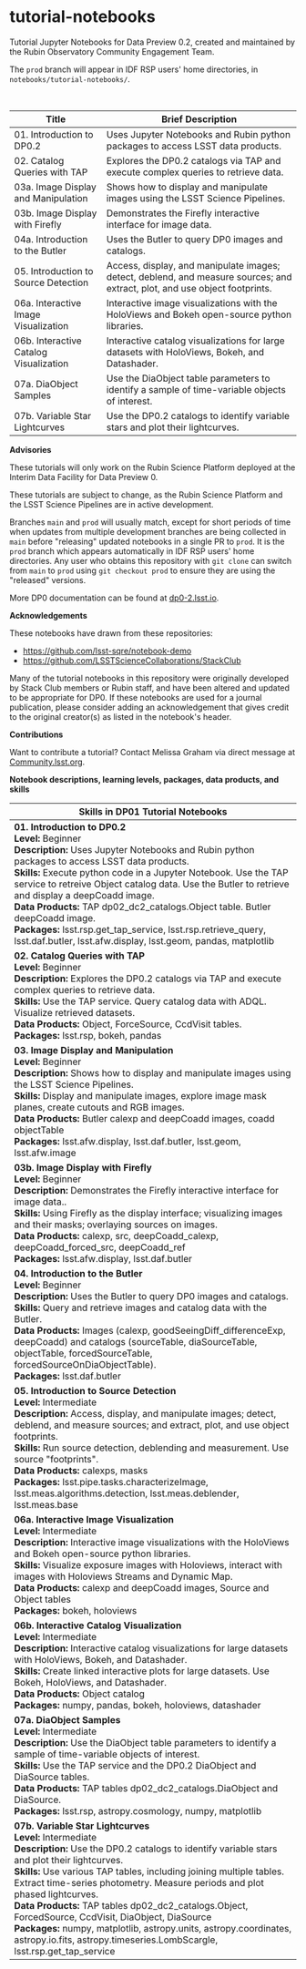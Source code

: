 # tutorial-notebooks

Tutorial Jupyter Notebooks for Data Preview 0.2, created and maintained by the Rubin Observatory Community Engagement Team.

The `prod` branch will appear in IDF RSP users' home directories, in `notebooks/tutorial-notebooks/`.

<br>

| Title  | Brief Description  |
|---|---|
| 01. Introduction to DP0.2 | Uses Jupyter Notebooks and Rubin python packages to access LSST data products. |
| 02. Catalog Queries with TAP | Explores the DP0.2 catalogs via TAP and execute complex queries to retrieve data. |
| 03a. Image Display and Manipulation | Shows how to display and manipulate images using the LSST Science Pipelines. |
| 03b. Image Display with Firefly | Demonstrates the Firefly interactive interface for image data. |
| 04a. Introduction to the Butler | Uses the Butler to query DP0 images and catalogs. |
| 05. Introduction to Source Detection | Access, display, and manipulate images; detect, deblend, and measure sources; and extract, plot, and use object footprints. |
| 06a. Interactive Image Visualization | Interactive image visualizations with the HoloViews and Bokeh open-source python libraries. |
| 06b. Interactive Catalog Visualization | Interactive catalog visualizations for large datasets with HoloViews, Bokeh, and Datashader. |
| 07a. DiaObject Samples | Use the DiaObject table parameters to identify a sample of time-variable objects of interest. |
| 07b. Variable Star Lightcurves | Use the DP0.2 catalogs to identify variable stars and plot their lightcurves. |

**Advisories**

These tutorials will only work on the Rubin Science Platform deployed at the Interim Data Facility for Data Preview 0.

These tutorials are subject to change, as the Rubin Science Platform and the LSST Science Pipelines are in active development.

Branches `main` and `prod` will usually match, except for short periods of time when updates from multiple development branches are being collected in `main` before "releasing" updated notebooks in a single PR to `prod`.
It is the `prod` branch which appears automatically in IDF RSP users' home directories.
Any user who obtains this repository with `git clone` can switch from `main` to `prod` using `git checkout prod` to ensure they are using the "released" versions.

More DP0 documentation can be found at [dp0-2.lsst.io](https://dp0-2.lsst.io).

**Acknowledgements**

These notebooks have drawn from these repositories:
 - https://github.com/lsst-sqre/notebook-demo
 - https://github.com/LSSTScienceCollaborations/StackClub

Many of the tutorial notebooks in this repository were originally developed by Stack Club members or Rubin staff, and have been altered and updated to be appropriate for DP0.
If these notebooks are used for a journal publication, please consider adding an acknowledgement that gives credit to the original creator(s) as listed in the notebook's header.

**Contributions**

Want to contribute a tutorial? Contact Melissa Graham via direct message at [Community.lsst.org](https://Community.lsst.org).

**Notebook descriptions, learning levels, packages, data products, and skills**

| Skills in DP01 Tutorial Notebooks  |
|---|
| **01. Introduction to DP0.2** <br> **Level:** Beginner <br> **Description:** Uses Jupyter Notebooks and Rubin python packages to access LSST data products. <br> **Skills:** Execute python code in a Jupyter Notebook. Use the TAP service to retreive Object catalog data. Use the Butler to retrieve and display a deepCoadd image. <br> **Data Products:** TAP dp02_dc2_catalogs.Object table. Butler deepCoadd image. <br> **Packages:** lsst.rsp.get_tap_service, lsst.rsp.retrieve_query, lsst.daf.butler, lsst.afw.display, lsst.geom, pandas, matplotlib <br> |
| **02. Catalog Queries with TAP** <br> **Level:** Beginner <br> **Description:** Explores the DP0.2 catalogs via TAP and execute complex queries to retrieve data. <br> **Skills:** Use the TAP service. Query catalog data with ADQL. Visualize retrieved datasets. <br> **Data Products:** Object, ForceSource, CcdVisit tables. <br> **Packages:** lsst.rsp, bokeh, pandas <br> |
| **03. Image Display and Manipulation** <br> **Level:** Beginner <br> **Description:** Shows how to display and manipulate images using the LSST Science Pipelines. <br> **Skills:** Display and manipulate images, explore image mask planes, create cutouts and RGB images. <br> **Data Products:** Butler calexp and deepCoadd images, coadd objectTable <br> **Packages:** lsst.afw.display, lsst.daf.butler, lsst.geom, lsst.afw.image <br> |
| **03b. Image Display with Firefly** <br> **Level:** Beginner <br> **Description:** Demonstrates the Firefly interactive interface for image data.. <br> **Skills:** Using Firefly as the display interface; visualizing images and their masks; overlaying sources on images. <br> **Data Products:** calexp, src, deepCoadd_calexp, deepCoadd_forced_src, deepCoadd_ref <br> **Packages:** lsst.afw.display, lsst.daf.butler <br> |
| **04. Introduction to the Butler** <br> **Level:** Beginner <br> **Description:** Uses the Butler to query DP0 images and catalogs. <br> **Skills:** Query and retrieve images and catalog data with the Butler. <br> **Data Products:** Images (calexp, goodSeeingDiff_differenceExp, deepCoadd) and catalogs (sourceTable, diaSourceTable, objectTable, forcedSourceTable, forcedSourceOnDiaObjectTable). <br> **Packages:** lsst.daf.butler <br> |
| **05. Introduction to Source Detection** <br> **Level:** Intermediate <br> **Description:** Access, display, and manipulate images; detect, deblend, and measure sources; and extract, plot, and use object footprints. <br> **Skills:** Run source detection, deblending and measurement. Use source "footprints". <br> **Data Products:** calexps, masks <br> **Packages:** lsst.pipe.tasks.characterizeImage, lsst.meas.algorithms.detection, lsst.meas.deblender, lsst.meas.base <br> |
| **06a. Interactive Image Visualization** <br> **Level:** Intermediate <br> **Description:** Interactive image visualizations with the HoloViews and Bokeh open-source python libraries. <br> **Skills:** Visualize exposure images with Holoviews, interact with images with Holoviews Streams and Dynamic Map. <br> **Data Products:** calexp and deepCoadd images, Source and Object tables <br> **Packages:** bokeh, holoviews <br> |
| **06b. Interactive Catalog Visualization** <br> **Level:** Intermediate <br> **Description:** Interactive catalog visualizations for large datasets with HoloViews, Bokeh, and Datashader. <br> **Skills:** Create linked interactive plots for large datasets. Use Bokeh, HoloViews, and Datashader. <br> **Data Products:** Object catalog <br> **Packages:** numpy, pandas, bokeh, holoviews, datashader <br> |
| **07a. DiaObject Samples** <br> **Level:** Intermediate <br> **Description:** Use the DiaObject table parameters to identify a sample of time-variable objects of interest. <br> **Skills:** Use the TAP service and the DP0.2 DiaObject and DiaSource tables. <br> **Data Products:** TAP tables dp02_dc2_catalogs.DiaObject and DiaSource. <br> **Packages:** lsst.rsp, astropy.cosmology, numpy, matplotlib <br> |
| **07b. Variable Star Lightcurves** <br> **Level:** Intermediate <br> **Description:** Use the DP0.2 catalogs to identify variable stars and plot their lightcurves. <br> **Skills:** Use various TAP tables, including joining multiple tables. Extract time-series photometry. Measure periods and plot phased lightcurves. <br> **Data Products:** TAP tables dp02_dc2_catalogs.Object, ForcedSource, CcdVisit, DiaObject, DiaSource <br> **Packages:** numpy, matplotlib, astropy.units, astropy.coordinates, astropy.io.fits, astropy.timeseries.LombScargle, lsst.rsp.get_tap_service <br> |
